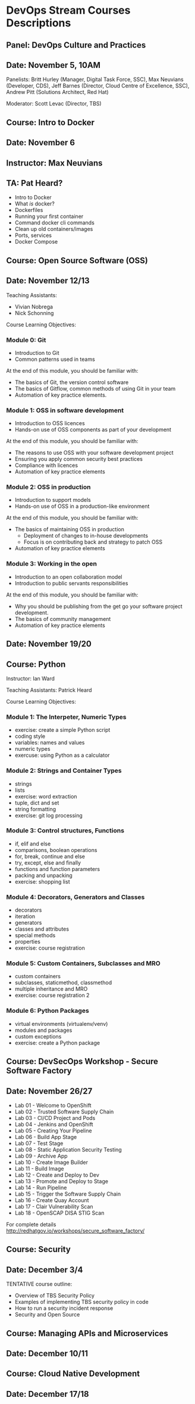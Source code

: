 # DevOps Stream Courses Descriptions


## Panel: DevOps Culture and Practices

## Date: November 5, 10AM

Panelists:  Britt Hurley (Manager, Digital Task Force, SSC), Max Neuvians (Developer, CDS), Jeff Barnes (Director, Cloud Centre of Excellence, SSC), Andrew Pitt (Solutions Architect, Red Hat)

Moderator: Scott Levac (Director, TBS)

## Course: Intro to Docker
## Date: November 6
## Instructor: Max Neuvians
## TA: Pat Heard?

- Intro to Docker
- What _is_ docker?
- Dockerfiles
- Running your first container
- Command docker cli commands
- Clean up old containers/images
- Ports, services
- Docker Compose

## Course: Open Source Software (OSS)
## Date: November 12/13

Teaching Assistants:

- Vivian Nobrega
- Nick Schonning

Course Learning Objectives:



### Module 0: Git

- Introduction to Git
- Common patterns used in teams

At the end of this module, you should be familiar with:

- The basics of Git, the version control software
- The basics of Gitflow, common methods of using Git in your team
- Automation of key practice elements.

### Module 1: OSS in software development

- Introduction to OSS licences
- Hands-on use of OSS components as part of your development

At the end of this module, you should be familiar with:

- The reasons to use OSS with your software development project
- Ensuring you apply common security best practices
- Compliance with licences
- Automation of key practice elements

### Module 2: OSS in production

- Introduction to support models
- Hands-on use of OSS in a production-like environment

At the end of this module, you should be familiar with:

- The basics of maintaining OSS in production
  - Deployment of changes to in-house developments
  - Focus is on contributing back and strategy to patch OSS
- Automation of key practice elements

### Module 3: Working in the open

- Introduction to an open collaboration model
- Introduction to public servants responsibilities

At the end of this module, you should be familiar with:

- Why you should be publishing from the get go your software project development.
- The basics of community management
- Automation of key practice elements


## Date: November 19/20
## Course: Python

Instructor: Ian Ward

Teaching Assistants: Patrick Heard

Course Learning Objectives:

### Module 1: The Interpeter, Numeric Types

- exercise: create a simple Python script
- coding style
- variables: names and values
- numeric types
- exercuse: using Python as a calculator

### Module 2: Strings and Container Types

- strings
- lists
- exercise: word extraction
- tuple, dict and set
- string formatting
- exercise: git log processing

### Module 3: Control structures, Functions

- if, elif and else
- comparisons, boolean operations
- for, break, continue and else
- try, except, else and finally
- functions and function parameters
- packing and unpacking
- exercise: shopping list

### Module 4: Decorators, Generators and Classes

- decorators
- iteration
- generators
- classes and attributes
- special methods
- properties
- exercise: course registration

### Module 5: Custom Containers, Subclasses and MRO

- custom containers
- subclasses, staticmethod, classmethod
- multiple inheritance and MRO
- exercise: course registration 2

### Module 6: Python Packages

- virtual environments (virtualenv/venv)
- modules and packages
- custom exceptions
- exercise: create a Python package


## Course: DevSecOps Workshop - Secure Software Factory
## Date: November 26/27

- Lab 01 - Welcome to OpenShift
- Lab 02 - Trusted Software Supply Chain
- Lab 03 - CI/CD Project and Pods
- Lab 04 - Jenkins and OpenShift
- Lab 05 - Creating Your Pipeline
- Lab 06 - Build App Stage
- Lab 07 - Test Stage
- Lab 08 - Static Application Security Testing
- Lab 09 - Archive App
- Lab 10 - Create Image Builder
- Lab 11 - Build Image
- Lab 12 - Create and Deploy to Dev
- Lab 13 - Promote and Deploy to Stage
- Lab 14 - Run Pipeline
- Lab 15 - Trigger the Software Supply Chain
- Lab 16 - Create Quay Account
- Lab 17 - Clair Vulnerability Scan
- Lab 18 - OpenSCAP DISA STIG Scan

For complete details http://redhatgov.io/workshops/secure_software_factory/

## Course: Security 
## Date: December 3/4

TENTATIVE course outline:

- Overview of TBS Security Policy
- Examples of implementing TBS security policy in code
- How to run a security incident response
- Security and Open Source

## Course: Managing APIs and Microservices
## Date: December 10/11

## Course: Cloud Native Development
## Date: December 17/18


